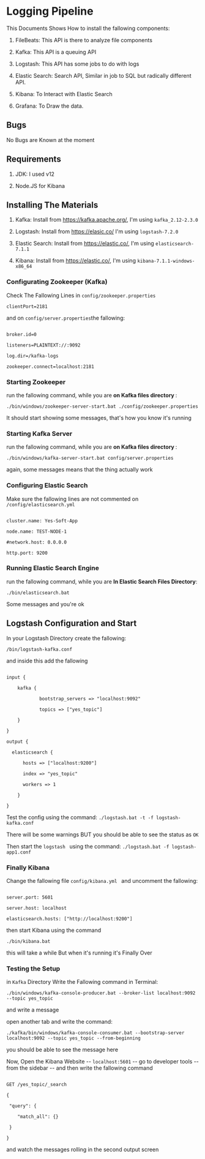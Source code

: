 # Logging Pipeline 

This Documents Shows How to install the fallowing components:

 1. FileBeats: This API is there to analyze file components

 2. Kafka: This API is a queuing API

 3. Logstash: This API has some jobs to do with logs 

 4. Elastic Search: Search API, Similar in job to SQL but radically different API.

 5. Kibana: To Interact with Elastic Search 

 6. Grafana: To Draw the data.

 ## Bugs

No Bugs are Known at the moment

 ## Requirements

 1. JDK: I used v12

 2. Node.JS for Kibana

 ## Installing The Materials

 1. Kafka: Install from <https://kafka.apache.org/>, I'm using `kafka_2.12-2.3.0`

 2. Logstash: Install from <https://elasic.co/>  I'm using `logstash-7.2.0`

 3. Elastic Search: Install from <https://elastic.co/>, I'm using `elasticsearch-7.1.1`

 4. Kibana: Install from <https://elastic.co/>, I'm using `kibana-7.1.1-windows-x86_64`

 ### Configurating Zookeeper (Kafka)

Check The Fallowing Lines in `config/zookeeper.properties`

```
clientPort=2181
```

and on `config/server.properties`the fallowing:

 ```

broker.id=0

listeners=PLAINTEXT://:9092

log.dir=/kafka-logs

zookeeper.connect=localhost:2181

 ```

 ### Starting Zookeeper 

run the fallowing command, while you are <b>on Kafka files directory </b>:

```
./bin/windows/zookeeper-server-start.bat ./config/zookeeper.properties
```

It should start showing some messages, that's how you know it's running

 ### Starting Kafka Server

run the fallowing command, while you are <b>on Kafka files directory </b>:

```
./bin/windows/kafka-server-start.bat config/server.properties
```

again, some messages means that the thing actually work

 ### Configuring Elastic Search

Make sure the fallowing lines are not commented on `/config/elasticsearch.yml`

 ```

cluster.name: Yes-Soft-App

node.name: TEST-NODE-1

 #network.host: 0.0.0.0

http.port: 9200

 ```

 ### Running Elastic Search Engine

run the fallowing command, while you are <b>In Elastic Search Files Directory</b>:

```
./bin/elasticsearch.bat
```

Some messages and you're ok

 ## Logstash Configuration and Start

In your Logstash Directory create the fallowing: 

```
/bin/logstash-kafka.conf
```

and inside this add the fallowing

 ```

input {

​    kafka {

​            bootstrap_servers => "localhost:9092"

​            topics => ["yes_topic"]

​    }

}

output {

   elasticsearch {

​      hosts => ["localhost:9200"]

​      index => "yes_topic"

​      workers => 1

​    }

}

 ```

Test the config using the command: `./logstash.bat -t -f logstash-kafka.conf`

There will be some warnings BUT you should be able to see the status as `OK`

Then start the `logstash ` using the command: `./logstash.bat -f logstash-app1.conf`

 ### Finally Kibana

Change the fallowing file `config/kibana.yml ` and uncomment the fallowing:

 ```

server.port: 5601

server.host: localhost

elasticsearch.hosts: ["http://localhost:9200"]

 ```

then start Kibana using the command

```
./bin/kibana.bat
```

this will take a while But when it's running it's Finally Over

 ### Testing the Setup 

in `Kafka` Directory Write the Fallowing command in Terminal:

```
./bin/windows/kafka-console-producer.bat --broker-list localhost:9092 --topic yes_topic
```

and write a message

open another tab and write the command:

```
./kafka/bin/windows/kafka-console-consumer.bat --bootstrap-server localhost:9092 --topic yes_topic --from-beginning
```

you should be able to see the message here

Now, Open the Kibana Website -- `localhost:5601` -- go to developer tools -- from the sidebar -- and then write the fallowing command

 ```

GET /yes_topic/_search

{

  "query": {

​    "match_all": {}

  }

}

 ```

and watch the messages rolling in the second output screen